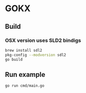 # GOKX

## Build

### OSX version uses SLD2 bindigs

```sh
brew install sdl2
pkg-config --modversion sdl2
go build
```

## Run example

```sh
go run cmd/main.go
```

